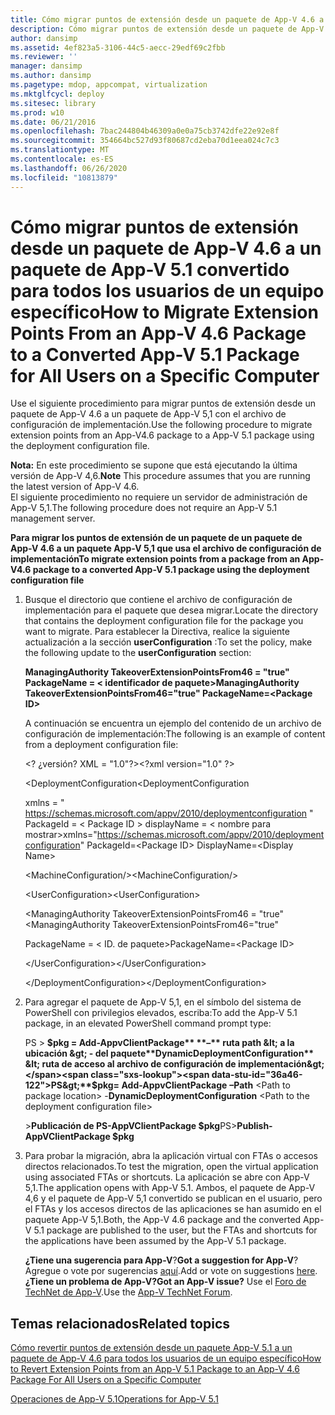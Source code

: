 ```yaml
---
title: Cómo migrar puntos de extensión desde un paquete de App-V 4.6 a un paquete de App-V 5.1 convertido para todos los usuarios de un equipo específico
description: Cómo migrar puntos de extensión desde un paquete de App-V 4.6 a un paquete de App-V 5.1 convertido para todos los usuarios de un equipo específico
author: dansimp
ms.assetid: 4ef823a5-3106-44c5-aecc-29edf69c2fbb
ms.reviewer: ''
manager: dansimp
ms.author: dansimp
ms.pagetype: mdop, appcompat, virtualization
ms.mktglfcycl: deploy
ms.sitesec: library
ms.prod: w10
ms.date: 06/21/2016
ms.openlocfilehash: 7bac244804b46309a0e0a75cb3742dfe22e92e8f
ms.sourcegitcommit: 354664bc527d93f80687cd2eba70d1eea024c7c3
ms.translationtype: MT
ms.contentlocale: es-ES
ms.lasthandoff: 06/26/2020
ms.locfileid: "10813879"
---
```

# <span data-ttu-id="36a46-103">Cómo migrar puntos de extensión desde un paquete de App-V 4.6 a un paquete de App-V 5.1 convertido para todos los usuarios de un equipo específico</span><span class="sxs-lookup"><span data-stu-id="36a46-103">How to Migrate Extension Points From an App-V 4.6 Package to a Converted App-V 5.1 Package for All Users on a Specific Computer</span></span>


<span data-ttu-id="36a46-104">Use el siguiente procedimiento para migrar puntos de extensión desde un paquete de App-V 4.6 a un paquete de App-V 5,1 con el archivo de configuración de implementación.</span><span class="sxs-lookup"><span data-stu-id="36a46-104">Use the following procedure to migrate extension points from an App-V4.6 package to a App-V 5.1 package using the deployment configuration file.</span></span>

<span data-ttu-id="36a46-105">**Nota:**  En este procedimiento se supone que está ejecutando la última versión de App-V 4,6.</span><span class="sxs-lookup"><span data-stu-id="36a46-105">**Note** This procedure assumes that you are running the latest version of App-V 4.6.</span></span>  
<span data-ttu-id="36a46-106">El siguiente procedimiento no requiere un servidor de administración de App-V 5,1.</span><span class="sxs-lookup"><span data-stu-id="36a46-106">The following procedure does not require an App-V 5.1 management server.</span></span>

 

**<span data-ttu-id="36a46-107">Para migrar los puntos de extensión de un paquete de un paquete de App-V 4.6 a un paquete App-V 5,1 que usa el archivo de configuración de implementación</span><span class="sxs-lookup"><span data-stu-id="36a46-107">To migrate extension points from a package from an App-V4.6 package to a converted App-V 5.1 package using the deployment configuration file</span></span>**

1. <span data-ttu-id="36a46-108">Busque el directorio que contiene el archivo de configuración de implementación para el paquete que desea migrar.</span><span class="sxs-lookup"><span data-stu-id="36a46-108">Locate the directory that contains the deployment configuration file for the package you want to migrate.</span></span> <span data-ttu-id="36a46-109">Para establecer la Directiva, realice la siguiente actualización a la sección **userConfiguration** :</span><span class="sxs-lookup"><span data-stu-id="36a46-109">To set the policy, make the following update to the **userConfiguration** section:</span></span>

   **<span data-ttu-id="36a46-110">ManagingAuthority TakeoverExtensionPointsFrom46 = "true" PackageName = &lt; identificador de paquete&gt;</span><span class="sxs-lookup"><span data-stu-id="36a46-110">ManagingAuthority TakeoverExtensionPointsFrom46="true" PackageName=&lt;Package ID&gt;</span></span>**

   <span data-ttu-id="36a46-111">A continuación se encuentra un ejemplo del contenido de un archivo de configuración de implementación:</span><span class="sxs-lookup"><span data-stu-id="36a46-111">The following is an example of content from a deployment configuration file:</span></span>

   <span data-ttu-id="36a46-112">&lt;? ¿versión? XML = "1.0"?&gt;</span><span class="sxs-lookup"><span data-stu-id="36a46-112">&lt;?xml version="1.0" ?&gt;</span></span>

   <span data-ttu-id="36a46-113">&lt;DeploymentConfiguration</span><span class="sxs-lookup"><span data-stu-id="36a46-113">&lt;DeploymentConfiguration</span></span>

   <span data-ttu-id="36a46-114">xmlns = " <https://schemas.microsoft.com/appv/2010/deploymentconfiguration> " PackageId = &lt; Package ID &gt; displayName = &lt; nombre para mostrar&gt;</span><span class="sxs-lookup"><span data-stu-id="36a46-114">xmlns="<https://schemas.microsoft.com/appv/2010/deploymentconfiguration>" PackageId=&lt;Package ID&gt; DisplayName=&lt;Display Name&gt;</span></span>

   <span data-ttu-id="36a46-115">&lt;MachineConfiguration/&gt;</span><span class="sxs-lookup"><span data-stu-id="36a46-115">&lt;MachineConfiguration/&gt;</span></span>

   <span data-ttu-id="36a46-116">&lt;UserConfiguration&gt;</span><span class="sxs-lookup"><span data-stu-id="36a46-116">&lt;UserConfiguration&gt;</span></span>

   <span data-ttu-id="36a46-117">&lt;ManagingAuthority TakeoverExtensionPointsFrom46 = "true"</span><span class="sxs-lookup"><span data-stu-id="36a46-117">&lt;ManagingAuthority TakeoverExtensionPointsFrom46="true"</span></span>

   <span data-ttu-id="36a46-118">PackageName = &lt; ID. de paquete&gt;</span><span class="sxs-lookup"><span data-stu-id="36a46-118">PackageName=&lt;Package ID&gt;</span></span>

   <span data-ttu-id="36a46-119">&lt;/UserConfiguration&gt;</span><span class="sxs-lookup"><span data-stu-id="36a46-119">&lt;/UserConfiguration&gt;</span></span>

   <span data-ttu-id="36a46-120">&lt;/DeploymentConfiguration&gt;</span><span class="sxs-lookup"><span data-stu-id="36a46-120">&lt;/DeploymentConfiguration&gt;</span></span>

2. <span data-ttu-id="36a46-121">Para agregar el paquete de App-V 5,1, en el símbolo del sistema de PowerShell con privilegios elevados, escriba:</span><span class="sxs-lookup"><span data-stu-id="36a46-121">To add the App-V 5.1 package, in an elevated PowerShell command prompt type:</span></span>

   <span data-ttu-id="36a46-122">PS &gt; **$pkg = Add-AppvClientPackage** **–** ruta path &lt; a la ubicación &gt;  - del paquete**DynamicDeploymentConfiguration** &lt; ruta de acceso al archivo de configuración de implementación&gt;</span><span class="sxs-lookup"><span data-stu-id="36a46-122">PS&gt;**$pkg= Add-AppvClientPackage** **–Path** &lt;Path to package location&gt; -**DynamicDeploymentConfiguration** &lt;Path to the deployment configuration file&gt;</span></span>

   <span data-ttu-id="36a46-123">&gt;**Publicación de PS-AppVClientPackage $pkg**</span><span class="sxs-lookup"><span data-stu-id="36a46-123">PS&gt;**Publish-AppVClientPackage $pkg**</span></span>

3. <span data-ttu-id="36a46-124">Para probar la migración, abra la aplicación virtual con FTAs o accesos directos relacionados.</span><span class="sxs-lookup"><span data-stu-id="36a46-124">To test the migration, open the virtual application using associated FTAs or shortcuts.</span></span> <span data-ttu-id="36a46-125">La aplicación se abre con App-V 5,1.</span><span class="sxs-lookup"><span data-stu-id="36a46-125">The application opens with App-V 5.1.</span></span> <span data-ttu-id="36a46-126">Ambos, el paquete de App-V 4,6 y el paquete de App-V 5,1 convertido se publican en el usuario, pero el FTAs y los accesos directos de las aplicaciones se han asumido en el paquete App-V 5,1.</span><span class="sxs-lookup"><span data-stu-id="36a46-126">Both, the App-V 4.6 package and the converted App-V 5.1 package are published to the user, but the FTAs and shortcuts for the applications have been assumed by the App-V 5.1 package.</span></span>

   <span data-ttu-id="36a46-127">**¿Tiene una sugerencia para App-V**?</span><span class="sxs-lookup"><span data-stu-id="36a46-127">**Got a suggestion for App-V**?</span></span> <span data-ttu-id="36a46-128">Agregue o vote por sugerencias [aquí](http://appv.uservoice.com/forums/280448-microsoft-application-virtualization).</span><span class="sxs-lookup"><span data-stu-id="36a46-128">Add or vote on suggestions [here](http://appv.uservoice.com/forums/280448-microsoft-application-virtualization).</span></span> **<span data-ttu-id="36a46-129">¿Tiene un problema de App-V?</span><span class="sxs-lookup"><span data-stu-id="36a46-129">Got an App-V issue?</span></span>** <span data-ttu-id="36a46-130">Use el [Foro de TechNet de App-V](https://social.technet.microsoft.com/Forums/home?forum=mdopappv).</span><span class="sxs-lookup"><span data-stu-id="36a46-130">Use the [App-V TechNet Forum](https://social.technet.microsoft.com/Forums/home?forum=mdopappv).</span></span>

## <span data-ttu-id="36a46-131">Temas relacionados</span><span class="sxs-lookup"><span data-stu-id="36a46-131">Related topics</span></span>


[<span data-ttu-id="36a46-132">Cómo revertir puntos de extensión desde un paquete App-V 5.1 a un paquete de App-V 4.6 para todos los usuarios de un equipo específico</span><span class="sxs-lookup"><span data-stu-id="36a46-132">How to Revert Extension Points from an App-V 5.1 Package to an App-V 4.6 Package For All Users on a Specific Computer</span></span>](how-to-revert-extension-points-from-an-app-v-51-package-to-an-app-v-46-package-for-all-users-on-a-specific-computer.md)

[<span data-ttu-id="36a46-133">Operaciones de App-V 5.1</span><span class="sxs-lookup"><span data-stu-id="36a46-133">Operations for App-V 5.1</span></span>](operations-for-app-v-51.md)

 

 





